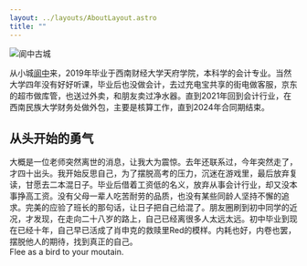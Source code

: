 ```yaml
---
layout: ../layouts/AboutLayout.astro
title: ""
---
```

<div>
  <img src="/assets/langz.jpg" class="sm:w-1/2 mx-auto" alt="阆中古城">
</div>

从小城<a href="https://www.bilibili.com/video/BV1JW4y1G7Ch/?spm_id_from=333.337.search-card.all.click">阆中</a>来，2019年毕业于西南财经大学天府学院，本科学的会计专业。当然大学四年没有好好听课，毕业后也没做会计，去过充电宝共享的街电做客服，京东的超市做库管，也送过外卖，和朋友卖过净水器。直到2021年回到会计行业，在西南民族大学财务处做外包，主要是核算工作，直到2024年合同期结束。

## 从头开始的勇气
大概是一位老师突然离世的消息，让我大为震惊。去年还联系过，今年突然走了，才四十出头。我开始反思自己，为了摆脱高考的压力，沉迷在游戏里，最后放弃复读，甘愿去二本混日子。毕业后借着工资低的名义，放弃从事会计行业，却又没本事挣高工资。没有父母一辈人吃苦耐劳的品质，也没有某些同龄人坚持不懈的追求。完美的应验了班长的那句话，让日子把自己给混了。朋友圈刷到初中同学的近况，才发现，在走向二十八岁的路上，自己已经离很多人太远太远。初中毕业到现在已经十年，自己早已活成了肖申克的救赎里Red的模样。内耗也好，内卷也罢，摆脱他人的期待，找到真正的自己。
<br>Flee as a bird to your moutain.
